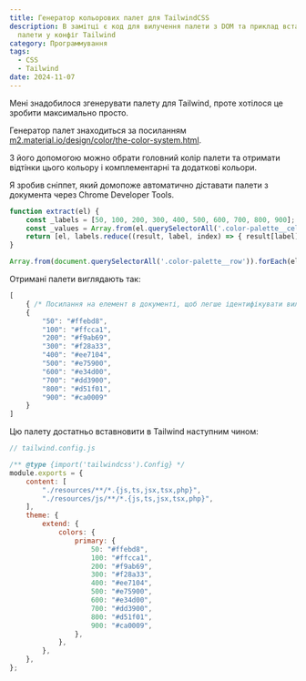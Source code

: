 ```yaml
---
title: Генератор кольорових палет для TailwindCSS
description: В замітці є код для вилучення палети з DOM та приклад встановлення
  палети у конфіг Tailwind
category: Программування
tags:
  - CSS
  - Tailwind
date: 2024-11-07
---
```

Мені знадобилося згенерувати палету для Tailwind, проте хотілося це зробити максимально просто.

Генератор палет знаходиться за посиланням [m2.material.io/design/color/the-color-system.html](https://m2.material.io/design/color/the-color-system.html#tools-for-picking-colors).

З його допомогою можно обрати головний колір палети та отримати відтінки цього кольору і комплементарні та додаткові кольори.

Я зробив сніппет, який домопоже автоматично діставати палети з документа через Chrome Developer Tools.

```js
function extract(el) {
    const _labels = [50, 100, 200, 300, 400, 500, 600, 700, 800, 900];
    const _values = Array.from(el.querySelectorAll('.color-palette__cell-hex-value')).map(el => el.textContent);
    return [el, labels.reduce((result, label, index) => { result[label] = _values[labels.length - index - 1]; return result; }, {})];
}

Array.from(document.querySelectorAll('.color-palette__row')).forEach(el => console.log(extract(el)));
```

Отримані палети виглядають так:

```js
[
    { /* Посилання на елемент в документі, щоб легше ідентифікувати вилучену палету */ },
    {
        "50": "#ffebd8",
        "100": "#ffcca1",
        "200": "#f9ab69",
        "300": "#f28a33",
        "400": "#ee7104",
        "500": "#e75900",
        "600": "#e34d00",
        "700": "#dd3900",
        "800": "#d51f01",
        "900": "#ca0009"
    }
]
```

Цю палету достатньо вставновити в Tailwind наступним чином:

```js
// tailwind.config.js

/** @type {import('tailwindcss').Config} */
module.exports = {
    content: [
        "./resources/**/*.{js,ts,jsx,tsx,php}",
        "./resources/js/**/*.{js,ts,jsx,tsx,php}",
    ],
    theme: {
        extend: {
            colors: {
                primary: {
                    50: "#ffebd8",
                    100: "#ffcca1",
                    200: "#f9ab69",
                    300: "#f28a33",
                    400: "#ee7104",
                    500: "#e75900",
                    600: "#e34d00",
                    700: "#dd3900",
                    800: "#d51f01",
                    900: "#ca0009",
                },
            },
        },
    },
};
```